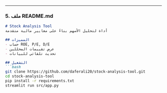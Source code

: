 
---

### **5. ملف README.md**
```markdown
# Stock Analysis Tool 
أداة لتحليل الأسهم بناءً على معايير مالية متقدمة

## المميزات
- حساب ROE, P/E, D/E
- عرض تقييمات المحللين
- تحديث تلقائي للبيانات

## التشغيل
```bash
git clone https://github.com/daferali20/stock-analysis-tool.git
cd stock-analysis-tool
pip install -r requirements.txt
streamlit run src/app.py
